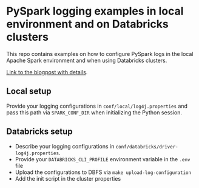 # PySpark logging examples in local environment and on Databricks clusters

This repo contains examples on how to configure PySpark logs in the local Apache Spark environment and when using Databricks clusters.

[Link to the blogpost with details](https://polarpersonal.medium.com/writing-pyspark-logs-in-apache-spark-and-databricks-8590c28d1d51).

## Local setup

Provide your logging configurations in `conf/local/log4j.properties` and pass this path via `SPARK_CONF_DIR` when initializing the Python session.

## Databricks setup

* Describe your logging configurations in `conf/databricks/driver-log4j.properties`. 
* Provide your `DATABRICKS_CLI_PROFILE` environment variable in the `.env` file
* Upload the configurations to DBFS via `make upload-log-configuration`
* Add the init script in the cluster properties

